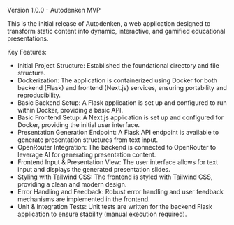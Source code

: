 Version 1.0.0 - Autodenken MVP

This is the initial release of Autodenken, a web application designed to transform static content into dynamic, interactive, and gamified educational presentations.

Key Features:
- Initial Project Structure: Established the foundational directory and file structure.
- Dockerization: The application is containerized using Docker for both backend (Flask) and frontend (Next.js) services, ensuring portability and reproducibility.
- Basic Backend Setup: A Flask application is set up and configured to run within Docker, providing a basic API.
- Basic Frontend Setup: A Next.js application is set up and configured for Docker, providing the initial user interface.
- Presentation Generation Endpoint: A Flask API endpoint is available to generate presentation structures from text input.
- OpenRouter Integration: The backend is connected to OpenRouter to leverage AI for generating presentation content.
- Frontend Input & Presentation View: The user interface allows for text input and displays the generated presentation slides.
- Styling with Tailwind CSS: The frontend is styled with Tailwind CSS, providing a clean and modern design.
- Error Handling and Feedback: Robust error handling and user feedback mechanisms are implemented in the frontend.
- Unit & Integration Tests: Unit tests are written for the backend Flask application to ensure stability (manual execution required).